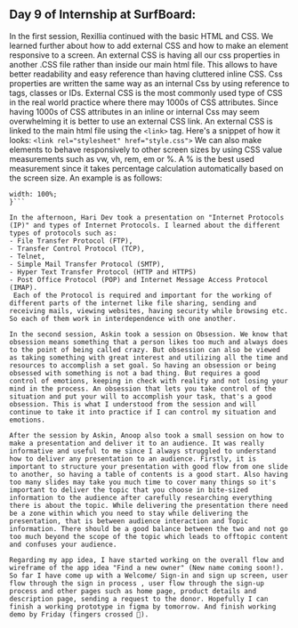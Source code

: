 ## Day 9 of Internship at SurfBoard:

In the first session, Rexillia continued with the basic HTML and CSS. We learned further about how to add external CSS and how to make an element responsive to a screen. An external CSS is having all our css properties in another .CSS file rather than inside our main html file. This allows to have better readability and easy reference than having cluttered inline CSS. Css properties are written the same way as an internal Css by using reference to tags, classes or IDs. External CSS is the most commonly used type of CSS in the real world practice where there may 1000s of CSS attributes. Since having 1000s of CSS attributes in an inline or internal Css may seem overwhelming it is better to use an external CSS link. An external CSS is linked to the main html file using the `<link>` tag.  Here's a snippet of how it looks:
```<link rel="stylesheet" href="style.css">```
We can also make elements to behave responsively to other screen sizes by using CSS value measurements such as vw, vh, rem, em or %. A % is the best used measurement since it takes percentage calculation automatically based on the screen size. An example is as follows:
```.para {
width: 100%;
}```

In the afternoon, Hari Dev took a presentation on "Internet Protocols (IP)" and types of Internet Protocols. I learned about the different types of protocols such as:
- File Transfer Protocol (FTP), 
- Transfer Control Protocol (TCP),
- Telnet, 
- Simple Mail Transfer Protocol (SMTP),
- Hyper Text Transfer Protocol (HTTP and HTTPS)
- Post Office Protocol (POP) and Internet Message Access Protocol (IMAP).
 Each of the Protocol is required and important for the working of different parts of the internet like file sharing, sending and receiving mails, viewing websites, having security while browsing etc. So each of them work in interdependence with one another.

In the second session, Askin took a session on Obsession. We know that obsession means something that a person likes too much and always does to the point of being called crazy. But obsession can also be viewed as taking something with great interest and utilizing all the time and resources to accomplish a set goal. So having an obsession or being obsessed with something is not a bad thing. But requires a good control of emotions, keeping in check with reality and not losing your mind in the process. An obsession that lets you take control of the situation and put your will to accomplish your task, that's a good obsession. This is what I understood from the session and will continue to take it into practice if I can control my situation and emotions.

After the session by Askin, Anoop also took a small session on how to make a presentation and deliver it to an audience. It was really informative and useful to me since I always struggled to understand how to deliver any presentation to an audience. Firstly, it is important to structure your presentation with good flow from one slide to another, so having a table of contents is a good start. Also having too many slides may take you much time to cover many things so it's important to deliver the topic that you choose in bite-sized information to the audience after carefully researching everything there is about the topic. While delivering the presentation there need be a zone within which you need to stay while delivering the presentation, that is between audience interaction and Topic information. There should be a good balance between the two and not go too much beyond the scope of the topic which leads to offtopic content and confuses your audience.

Regarding my app idea, I have started working on the overall flow and wireframe of the app idea "Find a new owner" (New name coming soon!). So far I have come up with a Welcome/ Sign-in and sign up screen, user flow through the sign in process , user flow through the sign-up process and other pages such as home page, product details and description page, sending a request to the donor. Hopefully I can finish a working prototype in figma by tomorrow. And finish working demo by Friday (fingers crossed 🤞).





